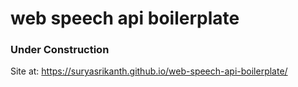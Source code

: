 # web speech api boilerplate
 
### Under Construction

Site at: https://suryasrikanth.github.io/web-speech-api-boilerplate/
